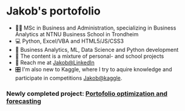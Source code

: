 

<h1> Jakob's portofolio </h1>
<ul>
  <li>👨‍🎓 MSc in Business and Administration, specializing in Business Analytics at NTNU Business School in Trondheim</li>
  <li>💻 Python, Excel/VBA and HTML5/JS/CSS3</li>
  <li>🧠 Business Analytics, ML, Data Science and Python development </li>
  <li>🎒 The content is a mixture of personal- and school projects</li>
  <li>🔗 Reach me at <a href='https://www.linkedin.com/in/jakob-lindstr%C3%B8m/'> Jakob@LinkedIn </a></li>
  <li> 🎛️ I'm also new to Kaggle, where I try to aquire knowledge and participate in competitions <a href='https://www.kaggle.com/jakoblindstroem'>Jakob@kaggle</a>.</li>
</ul>

<h3> Newly completed project: <a href='https://github.com/DataJakob/Personal-projects/blob/main/PortofolioOptimizationForecasting.ipynb'>Portofolio optimization and forecasting </a></h3>
